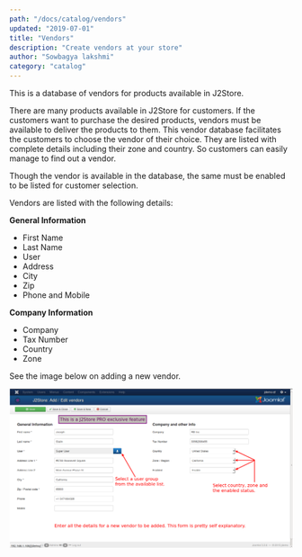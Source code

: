 ```yaml
---
path: "/docs/catalog/vendors"
updated: "2019-07-01"
title: "Vendors"
description: "Create vendors at your store"
author: "Sowbagya lakshmi"
category: "catalog"
---
```


This is a database of vendors for products available in J2Store.

There are many products available in J2Store for customers. If the customers want to purchase the desired products, vendors must be available to deliver the products to them. This vendor database facilitates the customers to choose the vendor of their choice. They are listed with complete details including their zone and country. So customers can easily manage to find out a vendor.

Though the vendor is available in the database, the same must be enabled to be listed for customer selection.

Vendors are listed with the following details:

**General Information**

- First Name
- Last Name
- User
- Address
- City
- Zip
- Phone and Mobile

**Company Information**

- Company
- Tax Number
- Country
- Zone

See the image below on adding a new vendor.

![Vendors](https://raw.githubusercontent.com/j2store/doc-images/master/catalog/vendors/vendor_add_new.png)


